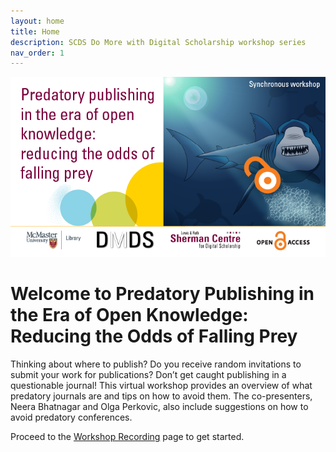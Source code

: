 ```yaml
---
layout: home
title: Home
description: SCDS Do More with Digital Scholarship workshop series
nav_order: 1
---
```


<img src="assets/img/PredPubEVENT-library-news-events.png" alt="Workshop Title Slide" width="720">

# Welcome to Predatory Publishing in the Era of Open Knowledge: Reducing the Odds of Falling Prey

Thinking about where to publish?  Do you receive random invitations to submit your work for publications? Don’t get caught publishing in a questionable journal!  This virtual workshop provides an overview of what predatory journals are and tips on how to avoid them.  The co-presenters, Neera Bhatnagar and Olga Perkovic, also include suggestions on how to avoid predatory conferences. 

Proceed to the [Workshop Recording](instructions) page to get started.

